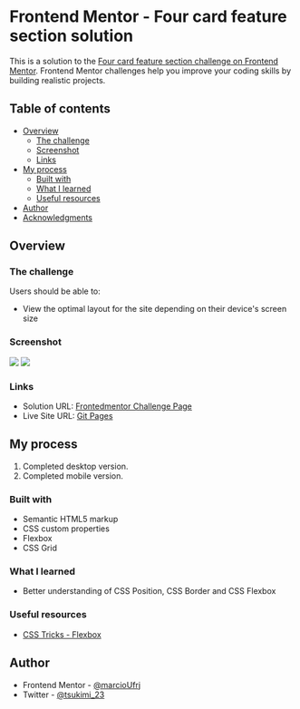 # Frontend Mentor - Four card feature section solution

This is a solution to the [Four card feature section challenge on Frontend Mentor](https://www.frontendmentor.io/challenges/four-card-feature-section-weK1eFYK). Frontend Mentor challenges help you improve your coding skills by building realistic projects. 

## Table of contents

- [Overview](#overview)
  - [The challenge](#the-challenge)
  - [Screenshot](#screenshot)
  - [Links](#links)
- [My process](#my-process)
  - [Built with](#built-with)
  - [What I learned](#what-i-learned)
  - [Useful resources](#useful-resources)
- [Author](#author)
- [Acknowledgments](#acknowledgments)

## Overview

### The challenge

Users should be able to:

- View the optimal layout for the site depending on their device's screen size

### Screenshot

![](./screenshots/desktop-version.jpg.jpg)
![](./screenshots/mobile-version.jpg.jpg)

### Links

- Solution URL: [Frontedmentor Challenge Page](https://your-solution-url.com)
- Live Site URL: [Git Pages](https://marcioufrj.github.io/challenge-newbie-four-card-feature-section/)

## My process

1. Completed desktop version.
2. Completed mobile version.

### Built with

- Semantic HTML5 markup
- CSS custom properties
- Flexbox
- CSS Grid

### What I learned

- Better understanding of CSS Position, CSS Border and CSS Flexbox

### Useful resources

- [CSS Tricks - Flexbox](https://css-tricks.com/snippets/css/a-guide-to-flexbox/)

## Author

- Frontend Mentor - [@marcioUfrj](https://www.frontendmentor.io/profile/marcioUfrj)
- Twitter - [@tsukimi_23](https://www.twitter.com/tsukimi_23)